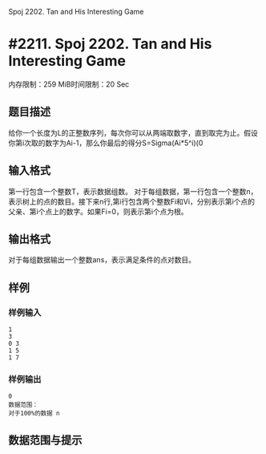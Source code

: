 Spoj 2202. Tan and His Interesting Game

# #2211. Spoj 2202. Tan and His Interesting Game

内存限制：259 MiB时间限制：20 Sec

## 题目描述

给你一个长度为L的正整数序列，每次你可以从两端取数字，直到取完为止。假设你第i次取的数字为Ai-1，那么你最后的得分S=Sigma(Ai*5^i)(0

## 输入格式

第一行包含一个整数T，表示数据组数。
对于每组数据，第一行包含一个整数n，表示树上的点的数目。接下来n行,第i行包含两个整数Fi和Vi，分别表示第i个点的父亲、第i个点上的数字。如果Fi=0，则表示第i个点为根。

## 输出格式

对于每组数据输出一个整数ans，表示满足条件的点对数目。




## 样例

### 样例输入

    
    1
    3
    0 3
    1 5
    1 7
    
    
    

### 样例输出

    
    0
    数据范围：
    对于100%的数据 n
    

## 数据范围与提示
